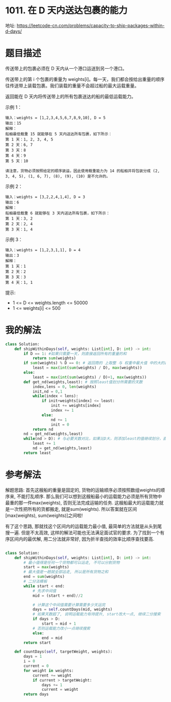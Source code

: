 # 1011. 在 D 天内送达包裹的能力
地址: https://leetcode-cn.com/problems/capacity-to-ship-packages-within-d-days/


# 题目描述
传送带上的包裹必须在 D 天内从一个港口运送到另一个港口。

传送带上的第 i 个包裹的重量为 weights[i]。每一天，我们都会按给出重量的顺序往传送带上装载包裹。我们装载的重量不会超过船的最大运载重量。

返回能在 D 天内将传送带上的所有包裹送达的船的最低运载能力。


示例 1：
```
输入：weights = [1,2,3,4,5,6,7,8,9,10], D = 5
输出：15
解释：
船舶最低载重 15 就能够在 5 天内送达所有包裹，如下所示：
第 1 天：1, 2, 3, 4, 5
第 2 天：6, 7
第 3 天：8
第 4 天：9
第 5 天：10

请注意，货物必须按照给定的顺序装运，因此使用载重能力为 14 的船舶并将包装分成 (2, 3, 4, 5), (1, 6, 7), (8), (9), (10) 是不允许的。 

```

示例 2：
```
输入：weights = [3,2,2,4,1,4], D = 3
输出：6
解释：
船舶最低载重 6 就能够在 3 天内送达所有包裹，如下所示：
第 1 天：3, 2
第 2 天：2, 4
第 3 天：1, 4

```


示例 3：
```
输入：weights = [1,2,3,1,1], D = 4
输出：3
解释：
第 1 天：1
第 2 天：2
第 3 天：3
第 4 天：1, 1

```

提示:
- 1 <= D <= weights.length <= 50000
- 1 <= weights[i] <= 500


# 我的解法
```python
class Solution:
    def shipWithinDays(self, weights: List[int], D: int) -> int:
        if D == 1: #如果只需要一天，则直接返回所有的重量的和
            return sum(weights)
        if sum(weights) % D == 0: # 返回商的 上取整 与 权重中最大值 中的大的数
            least = max(int(sum(weights) / D), max(weights))
        else:
            least = max(int(sum(weights) / D)+1, max(weights))
        def get_nd(weights,least): # 按照least值划分所需要的天数
            index,lens = 0, len(weights)
            init,nd = 0,1
            while(index < lens):
                if init+weights[index] <= least:
                    init += weights[index]
                    index += 1
                else:
                    nd += 1
                    init = 0
            return nd
        nd = get_nd(weights,least)
        while(nd > D): # 与必要天数对比，如果比D大，则添加least的值继续划分，直到nd小于等于D为止
            least += 1
            nd = get_nd(weights,least)
        return least
```

# 参考解法
解题思路:
首先这艘船的重量是固定的, 货物的运输顺序必须按照数组weights的顺序来, 不能打乱顺序. 那么我们可以想到这艘船最小的运载能力必须是所有货物中最重的那一件max(weights), 否则无法完成运输的任务. 这艘船最大的运载能力就是一次性把所有的货都搬走, 就是sum(weights). 所以答案就在区间[max(weights), sum(weights)]之间啦!

有了这个思路, 那就找这个区间内的运载能力最小值, 最简单的方法就是从头到尾搜一遍. 但是不太高效, 这样的解法可能也无法满足面试官的要求. 为了找到一个有序区间内的最优解, 用二分法就非常好, 因为折半查找的效率比顺序查找要高.

```python

class Solution:
    def shipWithinDays(self, weights: List[int], D: int) -> int:
        # 最小值得是任何一个货物都可以运走, 不可以分割货物
        start = max(weights)
        # 最大值是一趟就全部运走, 所以是所有货物之和
        end = sum(weights)
        # 二分法模板
        while start < end:
            # 先求中间值
            mid = (start + end)//2

            # 计算这个中间值需要计算需要多少天运完
            days = self.countDays(mid, weights)
            # 如果天数超了, 说明运载能力有待提升, start改大一点, 继续二分搜索
            if days > D:
                start = mid + 1
            # 否则运载能力改小一点继续搜索
            else:
                end = mid
        return start

    def countDays(self, targetWeight, weights):
        days = 1
        i = 0
        current = 0
        for weight in weights:
            current += weight
            if current > targetWeight:
                days += 1
                current = weight
        return days

```